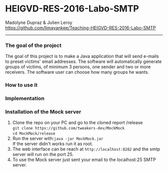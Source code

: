 HEIGVD-RES-2016-Labo-SMTP
==
Madolyne Dupraz & Julien Leroy   
https://github.com/limayankee/Teaching-HEIGVD-RES-2016-Labo-SMTP
____
### The goal of the project

  The goal of this project is to make a Java application that will send e-mails to preset victims' email addresses. The software will automatically generate groups of victims, of minimum 3 persons, one sender and two or more receivers. The software user can choose how many groups he wants.

### How to use it

### Implementation

  

### Installation of the Mock server

  1. Clone the repo on your PC and go to the cloned report /release  
      `git clone https://github.com/tweakers-dev/MockMock`  
      `cd MockMock/release`
  1. Run the server with:`java -jar MockMock.jar`  
     If the server didn't works run it as root.
  1. The web interface can be reach at `http://localhost:8282`
    and the smtp server will run on the port 25.
  1. To use the Mock server just sent your email to the localhost:25 SMTP server.
